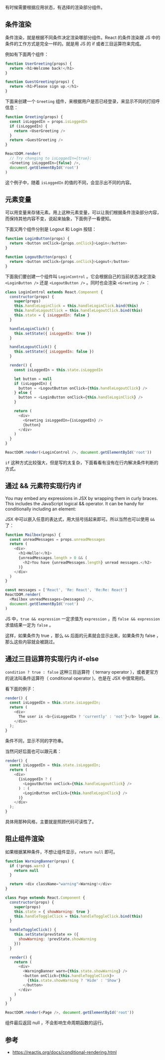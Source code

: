 有时候需要根据应用状态，有选择的渲染部分组件。

## 条件渲染

条件渲染，就是根据不同条件决定渲染哪部分组件。React 的条件渲染跟 JS 中的条件的工作方式是完全一样的。就是用 JS 的 if 或者三目运算符来完成。

例如有下面两个组件：

```js
function UserGreeting(props) {
  return <h1>Welcome back!</h1>
}

function GuestGreeting(props) {
  return <h1>Please sign up.</h1>
}
```

下面来创建一个 `Greeting` 组件，来根据用户是否已经登录，来显示不同的打招呼信息：

```js
function Greeting(props) {
  const isLoggedIn = props.isLoggedIn
  if (isLoggedIn) {
    return <UserGreeting />
  }
  return <GuestGreeting />
}

ReactDOM.render(
  // Try changing to isLoggedIn={true}:
  <Greeting isLoggedIn={false} />,
  document.getElementById('root')
)
```

这个例子中，随着 `isLoggedIn` 的值的不同，会显示出不同的内容。

## 元素变量

可以用变量来存储元素。用上这种元素变量，可以让我们根据条件渲染部分内容，而保持其他内容不变，说起来抽象，下面例子一看便知。

下面又两个组件分别是 Logout 和 Login 按钮：

```js
function LoginButton(props) {
  return <button onClick={props.onClick}>Login</button>
}

function LogoutButton(props) {
  return <button onClick={props.onClick}>Logout</button>
}
```

下面我们要创建一个组件叫 `LoginControl` 。它会根据自己的当前状态决定渲染 `<LoginButton />` 还是 `<LogoutButton />` 。同时也会渲染 `<Greeting />` ：

```js
class LoginControl extends React.Component {
  constructor(props) {
    super(props)
    this.handleLoginClick = this.handleLoginClick.bind(this)
    this.handleLogoutClick = this.handleLogoutClick.bind(this)
    this.state = { isLoggedIn: false }
  }

  handleLoginClick() {
    this.setState({ isLoggedIn: true })
  }

  handleLogoutClick() {
    this.setState({ isLoggedIn: false })
  }

  render() {
    const isLoggedIn = this.state.isLoggedIn

    let button = null
    if (isLoggedIn) {
      button = <LogoutButton onClick={this.handleLogoutClick} />
    } else {
      button = <LoginButton onClick={this.handleLoginClick} />
    }

    return (
      <div>
        <Greeting isLoggedIn={isLoggedIn} />
        {button}
      </div>
    )
  }
}

ReactDOM.render(<LoginControl />, document.getElementById('root'))
```

`if` 这种方式比较强大，但是写的太复杂，下面看看有没有在行内解决条件判断的方式。

## 通过 && 元素符实现行内 if

You may embed any expressions in JSX by wrapping them in curly braces. This includes the JavaScript logical && operator. It can be handy for conditionally including an element:

JSX 中可以嵌入任意的表达式，用大括号括起来即可。所以当然也可以使用 `&&` 了：

```js
function Mailbox(props) {
  const unreadMessages = props.unreadMessages
  return (
    <div>
      <h1>Hello!</h1>
      {unreadMessages.length > 0 && (
        <h2>You have {unreadMessages.length} unread messages.</h2>
      )}
    </div>
  )
}

const messages = ['React', 'Re: React', 'Re:Re: React']
ReactDOM.render(
  <Mailbox unreadMessages={messages} />,
  document.getElementById('root')
)
```

JS 中，`true && expression` 一定求值为 `expression` ，而 `false && expression` 求值结果一定为 `false` 。

这样，如果条件为 true ，那么 `&&` 后面的元素就会显示出来，如果条件为 false ，那么这些内容就会被跳过。

## 通过三目运算符实现行内 if-else

`condition ? true : false` 这种三目运算符（ ternary operator ），或者更官方的说法叫条件运算符（ conditional operator )，也是在 JSX 中很常用的。

看下面的例子：

```js
render() {
  const isLoggedIn = this.state.isLoggedIn;
  return (
    <div>
      The user is <b>{isLoggedIn ? 'currently' : 'not'}</b> logged in.
    </div>
  );
}
```

条件不同，显示不同的字符串。

当然问好后面也可以跟元素：

```js
render() {
  const isLoggedIn = this.state.isLoggedIn;
  return (
    <div>
      {isLoggedIn ? (
        <LogoutButton onClick={this.handleLogoutClick} />
      ) : (
        <LoginButton onClick={this.handleLoginClick} />
      )}
    </div>
  );
}
```

具体用那种风格，主要就是照顾代码可读性了。

## 阻止组件渲染

如果根据某种条件，不想让组件显示，`return null` 即可。

```js
function WarningBanner(props) {
  if (!props.warn) {
    return null
  }

  return <div className="warning">Warning!</div>
}

class Page extends React.Component {
  constructor(props) {
    super(props)
    this.state = { showWarning: true }
    this.handleToggleClick = this.handleToggleClick.bind(this)
  }

  handleToggleClick() {
    this.setState(prevState => ({
      showWarning: !prevState.showWarning
    }))
  }

  render() {
    return (
      <div>
        <WarningBanner warn={this.state.showWarning} />
        <button onClick={this.handleToggleClick}>
          {this.state.showWarning ? 'Hide' : 'Show'}
        </button>
      </div>
    )
  }
}

ReactDOM.render(<Page />, document.getElementById('root'))
```

组件最后返回 null ，不会影响生命周期函数的运行。

## 参考

* https://reactjs.org/docs/conditional-rendering.html
